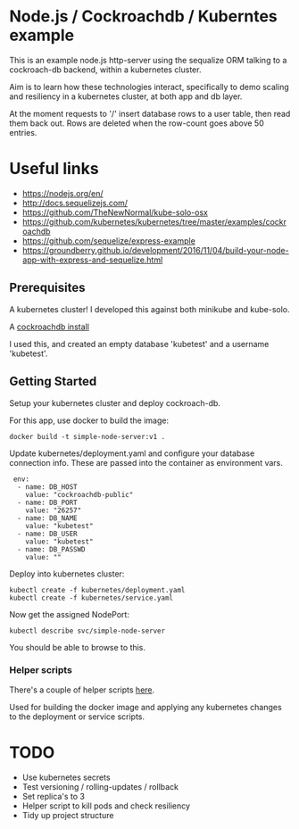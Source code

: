 # Node.js / Cockroachdb / Kuberntes example

This is an example node.js http-server using the sequalize ORM talking to a 
cockroach-db backend, within a kubernetes cluster.

Aim is to learn how these technologies interact, specifically to demo scaling
and resiliency in a kubernetes cluster, at both app and db layer.

At the moment requests to '/' insert database rows to a user table, then
read them back out. Rows are deleted when the row-count goes above 50 entries.

# Useful links
* https://nodejs.org/en/ 
* http://docs.sequelizejs.com/
* https://github.com/TheNewNormal/kube-solo-osx
* https://github.com/kubernetes/kubernetes/tree/master/examples/cockroachdb
* https://github.com/sequelize/express-example
* https://groundberry.github.io/development/2016/11/04/build-your-node-app-with-express-and-sequelize.html

## Prerequisites
A kubernetes cluster! I developed this against both minikube and kube-solo.

A [cockroachdb install](https://github.com/kubernetes/kubernetes/tree/master/examples/cockroachdb)

I used this, and created an empty database 'kubetest' and a username 'kubetest'.

## Getting Started

Setup your kubernetes cluster and deploy cockroach-db.

For this app, use docker to build the image:

```
docker build -t simple-node-server:v1 .
```
Update kubernetes/deployment.yaml and configure your database connection info.
These are passed into the container as environment vars.

```
 env:
  - name: DB_HOST
    value: "cockroachdb-public"
  - name: DB_PORT
    value: "26257"
  - name: DB_NAME
    value: "kubetest"
  - name: DB_USER
    value: "kubetest"
  - name: DB_PASSWD
    value: ""
```

Deploy into kubernetes cluster:
```
kubectl create -f kubernetes/deployment.yaml
kubectl create -f kubernetes/service.yaml
```

Now get the assigned NodePort:

```
kubectl describe svc/simple-node-server
```

You should be able to browse to this.

### Helper scripts 

There's a couple of helper scripts [here](https://github.com/nabadger/simple-kube-stack/tree/master/scripts).

Used for building the docker image and applying any kubernetes changes to the deployment or service scripts.

# TODO
* Use kubernetes secrets
* Test versioning / rolling-updates / rollback
* Set replica's to 3
* Helper script to kill pods and check resiliency
* Tidy up project structure
